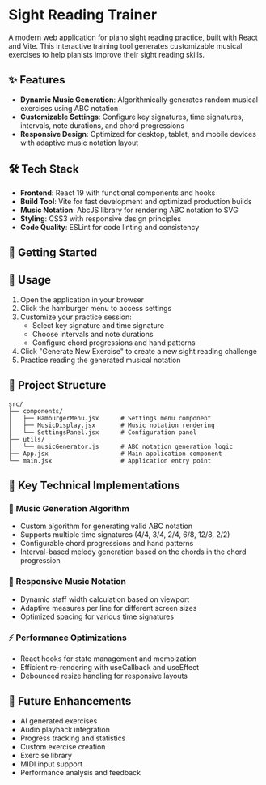 # Sight Reading Trainer

A modern web application for piano sight reading practice, built with React and Vite. This interactive training tool generates customizable musical exercises to help pianists improve their sight reading skills.

## ✨ Features

- **Dynamic Music Generation**: Algorithmically generates random musical exercises using ABC notation
- **Customizable Settings**: Configure key signatures, time signatures, intervals, note durations, and chord progressions
- **Responsive Design**: Optimized for desktop, tablet, and mobile devices with adaptive music notation layout

## 🛠️ Tech Stack

- **Frontend**: React 19 with functional components and hooks
- **Build Tool**: Vite for fast development and optimized production builds
- **Music Notation**: AbcJS library for rendering ABC notation to SVG
- **Styling**: CSS3 with responsive design principles
- **Code Quality**: ESLint for code linting and consistency

## 🚀 Getting Started

## 📖 Usage

1. Open the application in your browser
2. Click the hamburger menu to access settings
3. Customize your practice session:
   - Select key signature and time signature
   - Choose intervals and note durations
   - Configure chord progressions and hand patterns
4. Click "Generate New Exercise" to create a new sight reading challenge
5. Practice reading the generated musical notation

## 📁 Project Structure

```
src/
├── components/
│   ├── HamburgerMenu.jsx      # Settings menu component
│   ├── MusicDisplay.jsx       # Music notation rendering
│   └── SettingsPanel.jsx      # Configuration panel
├── utils/
│   └── musicGenerator.js      # ABC notation generation logic
├── App.jsx                    # Main application component
└── main.jsx                   # Application entry point
```

## 🔧 Key Technical Implementations

### 🎵 Music Generation Algorithm
- Custom algorithm for generating valid ABC notation
- Supports multiple time signatures (4/4, 3/4, 2/4, 6/8, 12/8, 2/2)
- Configurable chord progressions and hand patterns
- Interval-based melody generation based on the chords in the chord progression

### 📱 Responsive Music Notation
- Dynamic staff width calculation based on viewport
- Adaptive measures per line for different screen sizes
- Optimized spacing for various time signatures

### ⚡ Performance Optimizations
- React hooks for state management and memoization
- Efficient re-rendering with useCallback and useEffect
- Debounced resize handling for responsive layouts

## 🔮 Future Enhancements

- AI generated exercises
- Audio playback integration
- Progress tracking and statistics
- Custom exercise creation
- Exercise library
- MIDI input support
- Performance analysis and feedback

